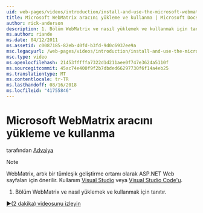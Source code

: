 ```yaml
---
uid: web-pages/videos/introduction/install-and-use-the-microsoft-webmatrix-tool
title: Microsoft WebMatrix aracını yükleme ve kullanma | Microsoft Docs
author: rick-anderson
description: 1. Bölüm WebMatrix ve nasıl yüklemek ve kullanmak için tanıtır.
ms.author: riande
ms.date: 04/12/2011
ms.assetid: c0087185-82eb-40fd-b3fd-9d0c6937ee9a
msc.legacyurl: /web-pages/videos/introduction/install-and-use-the-microsoft-webmatrix-tool
msc.type: video
ms.openlocfilehash: 21453fffffa7322d1d211aee0f747e3624a5110f
ms.sourcegitcommit: 45ac74e400f9f2b7dbded66297730f6f14a4eb25
ms.translationtype: MT
ms.contentlocale: tr-TR
ms.lasthandoff: 08/16/2018
ms.locfileid: "41755846"
---
```

<a name="install-and-use-the-microsoft-webmatrix-tool"></a>Microsoft WebMatrix aracını yükleme ve kullanma
====================
tarafından [Advaiya](https://twitter.com/Advaiyasolns)

> [!NOTE] 
> WebMatrix, artık bir tümleşik geliştirme ortamı olarak ASP.NET Web sayfaları için önerilir. Kullanım [Visual Studio](xref:aspnet/web-pages/overview/getting-started/program-asp-net-web-pages-in-visual-studio) veya [Visual Studio Code'u](https://code.visualstudio.com/).


1. Bölüm WebMatrix ve nasıl yüklemek ve kullanmak için tanıtır.

[&#9654;(2 dakika) videosunu izleyin](https://channel9.msdn.com/Blogs/ASP-NET-Site-Videos/install-and-use-the-microsoft-webmatrix-tool)

